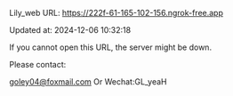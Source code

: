 Lily_web URL: https://222f-61-165-102-156.ngrok-free.app

Updated at: 2024-12-06 10:32:18

If you cannot open this URL, the server might be down.

Please contact: 

goley04@foxmail.com Or Wechat:GL_yeaH